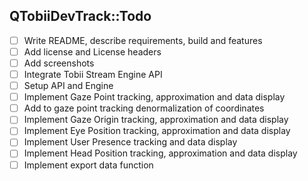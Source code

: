 QTobiiDevTrack::Todo
--

- [ ] Write README, describe requirements, build and features
- [ ] Add license and License headers
- [ ] Add screenshots
- [ ] Integrate Tobii Stream Engine API
- [ ] Setup API and Engine
- [ ] Implement Gaze Point tracking, approximation and data display
- [ ] Add to gaze point tracking denormalization of coordinates
- [ ] Implement Gaze Origin tracking, approximation and data display
- [ ] Implement Eye Position tracking, approximation and data display
- [ ] Implement User Presence tracking and data display
- [ ] Implement Head Position tracking, approximation and data display
- [ ] Implement export data function